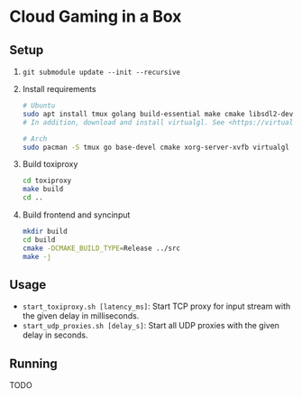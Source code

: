 # Cloud Gaming in a Box

## Setup

<!-- cspell: disable -->

1. `git submodule update --init --recursive`
2. Install requirements
    ```sh
    # Ubuntu
    sudo apt install tmux golang build-essential make cmake libsdl2-dev libsdl2-2.0-0 ffmpeg libavcodec-dev libavutil-dev libavformat-dev libxtst-dev xvfb
    # In addition, download and install virtualgl. See <https://virtualgl.org/vgldoc/2_1_3/#hd004001>.

    # Arch
    sudo pacman -S tmux go base-devel cmake xorg-server-xvfb virtualgl ffmpeg sdl2
    ```

3. Build toxiproxy
    ```sh
    cd toxiproxy
    make build
    cd ..
    ```
4. Build frontend and syncinput
    ```sh
    mkdir build
    cd build
    cmake -DCMAKE_BUILD_TYPE=Release ../src
    make -j
    ```

<!-- cspell: disable -->

## Usage

* `start_toxiproxy.sh [latency_ms]`: Start TCP proxy for input stream with the given delay in milliseconds.
* `start_udp_proxies.sh [delay_s]`: Start all UDP proxies with the given delay in seconds.

## Running

TODO
